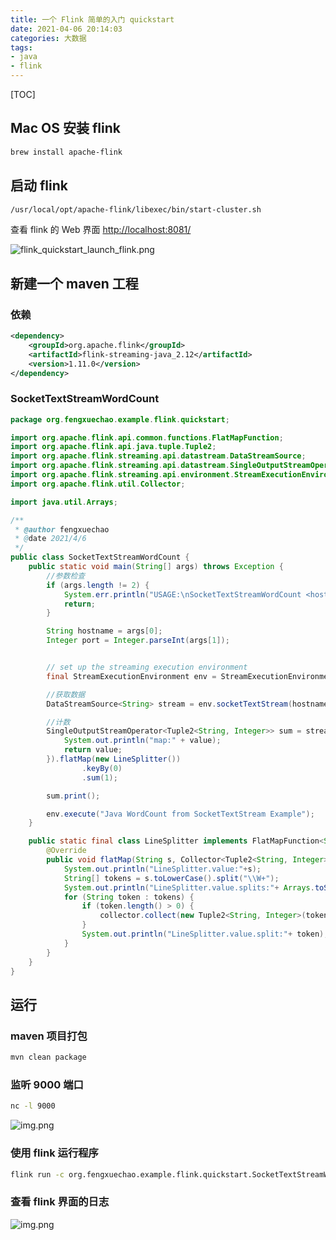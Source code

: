 ```yaml
---
title: 一个 Flink 简单的入门 quickstart
date: 2021-04-06 20:14:03
categories: 大数据
tags:
- java
- flink
---
```


[TOC]

## Mac OS 安装 flink

```sh
brew install apache-flink
```

## 启动 flink

```sh
/usr/local/opt/apache-flink/libexec/bin/start-cluster.sh
```

查看 flink 的 Web 界面 [http://localhost:8081/](http://localhost:8081/)

![flink_quickstart_launch_flink.png](https://gitee.com/littlefxc/oss/raw/master/images/flink_quickstart_launch_flink.png)

## 新建一个 maven 工程

### 依赖

```xml
<dependency>
    <groupId>org.apache.flink</groupId>
    <artifactId>flink-streaming-java_2.12</artifactId>
    <version>1.11.0</version>
</dependency>
```

### SocketTextStreamWordCount

```java
package org.fengxuechao.example.flink.quickstart;

import org.apache.flink.api.common.functions.FlatMapFunction;
import org.apache.flink.api.java.tuple.Tuple2;
import org.apache.flink.streaming.api.datastream.DataStreamSource;
import org.apache.flink.streaming.api.datastream.SingleOutputStreamOperator;
import org.apache.flink.streaming.api.environment.StreamExecutionEnvironment;
import org.apache.flink.util.Collector;

import java.util.Arrays;

/**
 * @author fengxuechao
 * @date 2021/4/6
 */
public class SocketTextStreamWordCount {
    public static void main(String[] args) throws Exception {
        //参数检查
        if (args.length != 2) {
            System.err.println("USAGE:\nSocketTextStreamWordCount <hostname> <port>");
            return;
        }

        String hostname = args[0];
        Integer port = Integer.parseInt(args[1]);


        // set up the streaming execution environment
        final StreamExecutionEnvironment env = StreamExecutionEnvironment.getExecutionEnvironment();

        //获取数据
        DataStreamSource<String> stream = env.socketTextStream(hostname, port);

        //计数
        SingleOutputStreamOperator<Tuple2<String, Integer>> sum = stream.map(value -> {
            System.out.println("map:" + value);
            return value;
        }).flatMap(new LineSplitter())
                .keyBy(0)
                .sum(1);

        sum.print();

        env.execute("Java WordCount from SocketTextStream Example");
    }

    public static final class LineSplitter implements FlatMapFunction<String, Tuple2<String, Integer>> {
        @Override
        public void flatMap(String s, Collector<Tuple2<String, Integer>> collector) {
            System.out.println("LineSplitter.value:"+s);
            String[] tokens = s.toLowerCase().split("\\W+");
            System.out.println("LineSplitter.value.splits:"+ Arrays.toString(tokens));
            for (String token : tokens) {
                if (token.length() > 0) {
                    collector.collect(new Tuple2<String, Integer>(token, 1));
                }
                System.out.println("LineSplitter.value.split:"+ token);
            }
        }
    }
}
```

## 运行

### maven 项目打包

```sh
mvn clean package
```

### 监听 9000 端口

```sh
nc -l 9000
```

![img.png](https://gitee.com/littlefxc/oss/raw/master/images/flink_quickstart_nc.png)

### 使用 flink 运行程序

```sh
flink run -c org.fengxuechao.example.flink.quickstart.SocketTextStreamWordCount flink/quickstart/target/quickstart-1.0-SNAPSHOT.jar 127.0.0.1 9000
```

### 查看 flink 界面的日志

![img.png](https://gitee.com/littlefxc/oss/raw/master/images/flink_quickstart_webui_log.png)
